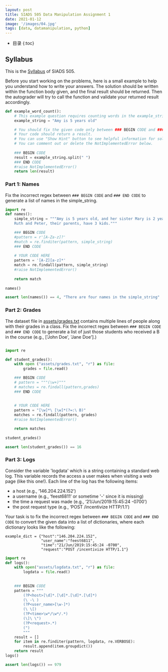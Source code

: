 ```yaml
---
layout: post
title: SIADS 505 Data Manipulation Assignment 1
date: 2021-01-12
image: '/images/04.jpg'
tags: [data, datamanipulation, python]
---
```

* 目录
{:toc}

## Syllabus
This is the [Syllabus](https://github.com/alisongh/alisongh.github.io/blob/main/assets/501.pdf) of SIADS 505.

Before you start working on the problems, here is a small example to help you understand how to write your answers. The solution should be written within the function body given, and the final result should be returned. Then the autograder will try to call the function and validate your returned result accordingly. 

```python
def example_word_count():
    # This example question requires counting words in the example_string below.
    example_string = "Amy is 5 years old"

    # You should fix the given code only between ### BEGIN CODE and ### END CODE. 
    # Your code should return a result. 
    # You can use "Show Hint" button to see helpful information for solving problems.    
    # You can comment out or delete the NotImplementedError below.
    
    ### BEGIN CODE 
    result = example_string.split(" ")
    ### END CODE 
    #raise NotImplementedError()
    return len(result)
 ```
 
### Part 1: Names
Fix the incorrect regex between `### BEGIN CODE` and `### END CODE` to generate a list of names in the simple_string.

```python
import re
def names():
    simple_string = """Amy is 5 years old, and her sister Mary is 2 years old. 
    Ruth and Peter, their parents, have 3 kids."""

    ### BEGIN CODE  
    #pattern = r'[A-Za-z]?'
    #match = re.finditer(pattern, simple_string)
    ### END CODE  
    
    # YOUR CODE HERE
    pattern = '[A-Z][a-z]*'
    match = re.findall(pattern, simple_string)
    #raise NotImplementedError()
    
    return match
    
names()
```

```python
assert len(names()) == 4, "There are four names in the simple_string"
```

### Part 2: Grades
The dataset file in [assets/grades.txt](assets/grades.txt) contains multiple lines of people along with their grades in a class. Fix the incorrect regex between `### BEGIN CODE` and `### END CODE` to generate a list of just those students who received a B in the course (e.g., \[\'John Doe\', \'Jane Doe\'\].)

```python

import re

def student_grades():
    with open ("assets/grades.txt", "r") as file:
        grades = file.read()

    ### BEGIN CODE
    # pattern = """(\w+)"""
    # matches = re.findall(pattern,grades)
    ### END CODE
        
        
    # YOUR CODE HERE
    pattern = "[\w]*\ [\w]*(?=:\ B)"
    matches = re.findall(pattern, grades)
    #raise NotImplementedError()

    return matches  
    
student_grades()
```

```python
assert len(student_grades()) == 16
```

### Part 3: Logs
Consider the variable 'logdata' which is a string containing a standard web log. This variable records the access a user makes when visiting a web page (like this one!). Each line of the log has the following items: 

* a host (e.g., ‘146.204.224.152’) 
* a username (e.g., ‘feest6811’ or sometime '-' since it is missing) 
* the time a request was made (e.g., ‘21/Jun/2019:15:45:24 -0700’) 
* the post request type (e.g., ‘POST /incentivize HTTP/1.1’)

Your task is to fix the incorrect regex between `### BEGIN CODE` and `### END CODE` to convert the given data into a list of dictionaries, where each dictionary looks like the following:

```
example_dict = {"host":"146.204.224.152",
                "user_name":"feest6811",
                "time":"21/Jun/2019:15:45:24 -0700",
                "request":"POST /incentivize HTTP/1.1"}
```

```python
import re
def logs():
    with open("assets/logdata.txt", "r") as file:
        logdata = file.read()
    
        
    ### BEGIN CODE    
    pattern = """
        (?P<host>[\d]*.[\d]*.[\d]*.[\d]*)
        (\ -\ )
        (?P<user_name>[\w-]*)
        (\ \[)
        (?P<time>\w*/\w*/.*)
        (\]\ \")
        (?P<request>.*)
        (")
        """
    result = []
    for item in re.finditer(pattern, logdata, re.VERBOSE):
        result.append(item.groupdict())
    return result
logs()
```

```python
assert len(logs()) == 979
```
